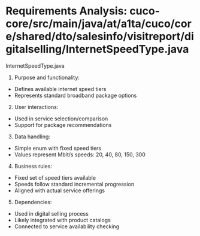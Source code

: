 # Requirements Analysis: cuco-core/src/main/java/at/a1ta/cuco/core/shared/dto/salesinfo/visitreport/digitalselling/InternetSpeedType.java

InternetSpeedType.java
1. Purpose and functionality:
- Defines available internet speed tiers
- Represents standard broadband package options

2. User interactions:
- Used in service selection/comparison
- Support for package recommendations

3. Data handling:
- Simple enum with fixed speed tiers
- Values represent Mbit/s speeds: 20, 40, 80, 150, 300

4. Business rules:
- Fixed set of speed tiers available
- Speeds follow standard incremental progression
- Aligned with actual service offerings

5. Dependencies:
- Used in digital selling process
- Likely integrated with product catalogs
- Connected to service availability checking